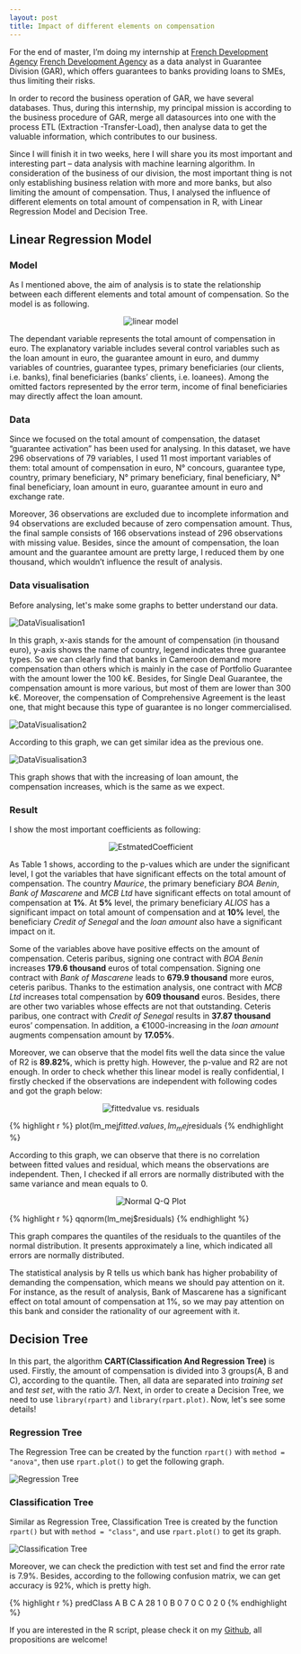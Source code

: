 ```yaml
---
layout: post
title: Impact of different elements on compensation
---
```


For the end of master, I’m doing my internship at [French Development Agency]
[French Development Agency] as a data analyst in Guarantee Division (GAR), which 
offers guarantees to banks providing loans to SMEs, thus limiting their risks. 

In order to record the business operation of GAR, we have several databases. 
Thus, during this internship, my principal mission is according to the business 
procedure of GAR, merge all datasources into one with the process ETL (Extraction
-Transfer-Load), then analyse data to get the valuable information, which 
contributes to our business.

Since I will finish it in two weeks, here I will share you its most important
and interesting part – data analysis with machine learning algorithm. In 
consideration of the business of our division, the most important thing is not 
only establishing business relation with more and more banks, but also limiting 
the amount of compensation. Thus, I analysed the influence of different elements 
on total amount of compensation in R, with Linear Regression Model and Decision 
Tree. 

## Linear Regression Model

### Model

As I mentioned above, the aim of analysis is to state the relationship between 
each different elements and total amount of compensation. So the model is as 
following.

<p align="center">
  <img alt="linear model" src="{{ site.baseurl }}/images/20161111-linearmodel.png"/>
</p>

The dependant variable represents the total amount of compensation in euro. 
The explanatory variable  includes several control variables such as the loan 
amount in euro, the guarantee amount in euro, and dummy variables of countries, 
guarantee types, primary beneficiaries (our clients, i.e. banks), final 
beneficiaries (banks’ clients, i.e. loanees). Among the omitted factors 
represented by the error term, income of final beneficiaries may directly affect 
the loan amount.

### Data

Since we focused on the total amount of compensation, the dataset “guarantee 
activation” has been used for analysing. In this dataset, we have 296 observations 
of 79 variables, I used 11 most important variables of them: total amount of 
compensation in euro, N° concours, guarantee type, country, primary beneficiary, 
N° primary beneficiary, final beneficiary, N° final beneficiary, loan amount in 
euro, guarantee amount in euro and exchange rate.

Moreover, 36 observations are excluded due to incomplete information and 94 
observations are excluded because of zero compensation amount. Thus, the final 
sample consists of 166 observations instead of 296 observations with missing 
value. Besides, since the amount of compensation, the loan amount and the 
guarantee amount are pretty large, I reduced them by one thousand, which wouldn’t 
influence the result of analysis.

### Data visualisation

Before analysing, let's make some graphs to better understand our data.

<img alt="DataVisualisation1" src="{{ site.baseurl }}/images/20161111-dataviz1.png"/>

In this graph, x-axis stands for the amount of compensation (in thousand euro), 
y-axis shows the name of country, legend indicates three guarantee types. So we 
can clearly find that banks in Cameroon demand more compensation than others 
which is mainly in the case of Portfolio Guarantee with the amount lower the 100 
k€. Besides, for Single Deal Guarantee, the compensation amount is more various, 
but most of them are lower than 300 k€. Moreover, the compensation of Comprehensive 
Agreement is the least one, that might because this type of guarantee is no 
longer commercialised.

<img alt="DataVisualisation2" src="{{ site.baseurl }}/images/20161111-dataviz2.png"/>

According to this graph, we can get similar idea as the previous one.

<img alt="DataVisualisation3" src="{{ site.baseurl }}/images/20161111-dataviz3.png"/>

This graph shows that with the increasing of loan amount, the compensation 
increases, which is the same as we expect.


### Result

I show the most important coefficients as following:

<p align="center">                                                              
  <img alt="EstmatedCoefficient" src="{{ site.baseurl }}/images/20161111-estimatedcoeff.png"/>
</p> 

As Table 1 shows, according to the p-values which are under the significant 
level, I got the variables that have significant effects on the total amount of 
compensation. The country _Maurice_, the primary beneficiary _BOA Benin_, _Bank 
of Mascarene_ and _MCB Ltd_ have significant effects on total amount of compensation 
at **1%**. At **5%** level, the primary beneficiary _ALIOS_ has a significant 
impact on total amount of compensation and at **10%** level, the beneficiary 
_Credit of Senegal_ and the _loan amount_ also have a significant impact on it.

Some of the variables above have positive effects on the amount of compensation. 
Ceteris paribus, signing one contract with _BOA Benin_ increases **179.6 thousand** 
euros of total compensation. Signing one contract with _Bank of Mascarene_ leads 
to **679.9 thousand** more euros, ceteris paribus. Thanks to the estimation 
analysis, one contract with _MCB Ltd_ increases total compensation by **609 
thousand** euros. Besides, there are other two variables whose effects are not 
that outstanding. Ceteris paribus, one contract with _Credit of Senegal_ results 
in **37.87 thousand** euros’ compensation. In addition, a €1000-increasing in 
the _loan amount_ augments compensation amount by **17.05%**.

Moreover, we can observe that the model fits well the data since the value of R2 
is **89.82%**, which is pretty high. However, the p-value and R2 are not enough. 
In order to check whether this linear model is really confidential, I firstly 
checked if the observations are independent with following codes and got the 
graph below:

<p align="center">                                                              
  <img alt="fittedvalue vs. residuals" src="{{ site.baseurl }}/images/20161111-fittedvalue-residuals.png"/>

</p> 

{% highlight r %}
plot(lm_mej$fitted.values, lm_mej$residuals
{% endhighlight %}

According to this graph, we can observe that there is no correlation between 
fitted values and residual, which means the observations are independent. Then, 
I checked if all errors are normally distributed with the same variance and mean 
equals to 0.

<p align="center">
  <img alt="Normal Q-Q Plot" src="{{ site.baseurl }}/images/20161111-normalqqplot.png"/>
</p>  

{% highlight r %}
qqnorm(lm_mej$residuals)
{% endhighlight %}

This graph compares the quantiles of the residuals to the quantiles of the normal 
distribution. It presents approximately a line, which indicated all errors are 
normally distributed.

The statistical analysis by R tells us which bank has higher probability of 
demanding the compensation, which means we should pay attention on it. For 
instance, as the result of analysis, Bank of Mascarene has a significant effect 
on total amount of compensation at 1%, so we may pay attention on this bank and 
consider the rationality of our agreement with it.


## Decision Tree

In this part, the algorithm **CART(Classification And Regression Tree)** is used. 
Firstly, the amount of compensation is divided into 3 groups(A, B and C), 
according to the quantile. Then, all data are separated into _training set_ and 
_test set_, with the ratio _3/1_. Next, in order to create a Decision Tree, we 
need to use `library(rpart)` and `library(rpart.plot)`. Now, let's see some 
details!

### Regression Tree

The Regression Tree can be created by the function `rpart()` with `method = 
"anova"`, then use `rpart.plot()` to get the following graph.

<img alt="Regression Tree" src="{{ site.baseurl }}/images/20161111-DT-RT.png"/>

### Classification Tree

Similar as Regression Tree, Classification Tree is created by the function 
`rpart()` but with `method = "class"`, and use `rpart.plot()` to get its graph.

<img alt="Classification Tree" src="{{ site.baseurl }}/images/20161111-DT-CT.png"/>

Moreover, we can check the prediction with test set and find the error rate is 
7.9%. Besides, according to the following confusion matrix, we can get accuracy 
is 92%, which is pretty high.

{% highlight r %}
   predClass
     A  B  C
  A 28  1  0
  B  0  7  0
  C  0  2  0
{% endhighlight %}

If you are interested in the R script, please check it on my [Github][Github], 
all propositions are welcome!

[French Development Agency]: http://www.afd.fr/home
[Github]: https://github.com/jingwen-z/R/blob/master/TSE/internship/project_AFD.R
